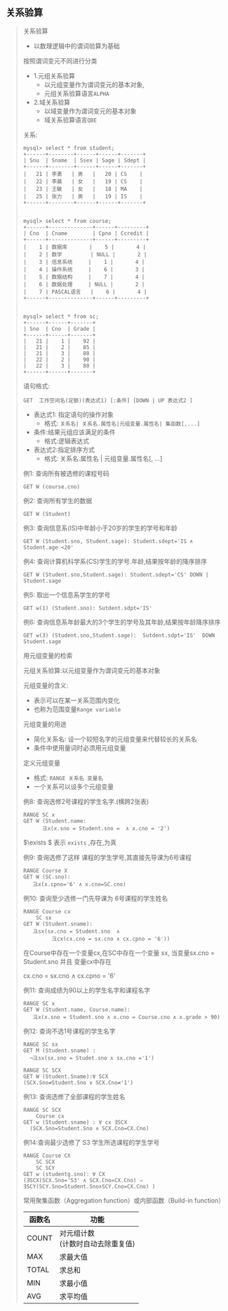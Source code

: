 ##  关系验算

> 关系验算
>
> * 以数理逻辑中的谓词验算为基础
>
> 按照谓词变元不同进行分类
>
> * 1.元组关系验算
>   * 以元组变量作为谓词变元的基本对象,
>   * 元组关系验算语言`ALPHA`
> * 2.域关系验算
>   * 以域变量作为谓词变元的基本对象
>   * 域关系验算语言`QBE`
>
> 关系:
>
> ```mysql
> mysql> select * from student;
> +------+--------+------+------+-------+
> | Snu  | Sname  | Ssex | Sage | Sdept |
> +------+--------+------+------+-------+
> |   21 | 李勇   | 男   |   20 | CS    |
> |   22 | 李晨   | 女   |   19 | CS    |
> |   23 | 王敏   | 女   |   18 | MA    |
> |   25 | 张力   | 男   |   19 | IS    |
> +------+--------+------+------+-------+
>
>
> mysql> select * from course;
> +------+--------------+------+---------+
> | Cno  | Cname        | Cpno | Ccredit |
> +------+--------------+------+---------+
> |    1 | 数据库       |    5 |       4 |
> |    2 | 数学         | NULL |       2 |
> |    3 | 信息系统     |    1 |       4 |
> |    4 | 操作系统     |    6 |       3 |
> |    5 | 数据结构     |    7 |       4 |
> |    6 | 数据处理     | NULL |       2 |
> |    7 | PASCAL语言   |    6 |       4 |
> +------+--------------+------+---------+
>
>
> mysql> select * from sc;
> +------+------+-------+
> | Sno  | Cno  | Grade |
> +------+------+-------+
> |   21 |    1 |    92 |
> |   21 |    2 |    85 |
> |   21 |    3 |    88 |
> |   22 |    2 |    90 |
> |   22 |    3 |    80 |
> +------+------+-------+
> ```
>
> 
>
> 语句格式:
>
> `GET  工作空间名(定额)(表达式1) [:条件] [DOWN | UP 表达式2 ] ` 
>
> * 表达式1: 指定语句的操作对象
>   * 格式: `关系名| 关系名.属性名|元组变量.属性名| 集函数[,...]`
> * 条件:结果元组应该满足的条件
>   * 格式:逻辑表达式
> * 表达式2:指定排序方式
>   * 格式: 关系名.属性名 | 元组变量.属性名[, ...]
>
> 例1: 查询所有被选修的课程号码
>
> `GET W (course.cno)`
>
> 例2: 查询所有学生的数据
>
> `GET W (Student)`
>
> 例3: 查询信息系(IS)中年龄小于20岁的学生的学号和年龄
>
> `GET W (Student.sno, Student.sage): Student.sdept='IS ∧ Student.age <20'`
>
> 例4: 查询计算机科学系(CS)学生的学号.年龄,结果按年龄的降序排序
>
> `GET W (Student.sno,Student.sage): Student.sdept='CS' DOWN | Student.sage `
>
> 例5: 取出一个信息系学生的学号
>
> `GET w(1) (Student.sno): Sutdent.sdpt='IS' `
>
> 例6: 查询信息系年龄最大的3个学生的学号及其年龄,结果按年龄降序排序
>
> `GET w(3) (Student.sno,Student.sage):  Sutdent.sdpt='IS'  DOWN Student.sage`
>
> 用元组变量的检索
>
> 元组关系验算:以元组变量作为谓词变元的基本对象
>
> 元组变量的含义: 
>
> * 表示可以在某一关系范围内变化
> * 也称为范围变量`Range variable`
>
> 元组变量的用途
>
> * 简化关系名: 设一个较短名字的元组变量来代替较长的关系名
> * 条件中使用量词时必须用元组变量
>
> 定义元组变量
>
> * 格式: `RANGE 关系名 变量名`
> * 一个关系可以设多个元组变量
>
> 例8: 查询选修2号课程的学生名字.(横跨2张表)
>
> ```mysql
> RANGE SC x 
> GET W (Student.name: 
>       彐x(x.sno = Student.sno =  ∧ x.cno = '2')
> ```
>
> $\exists $ 表示 `exists` ,存在,为真
>
> 例9: 查询选修了这样 课程的学生学号,其直接先导课为6号课程
>
> ```mysql
> RANGE Course X 
> GET W (SC.sno):
> 	 彐x(x.cpno='6' ∧ x.cno=SC.cno)
> ```
>
> 例10: 查询至少选修一门先导课为 6号课程的学生姓名
>
> ```mysql
> RANGE Course cx 
> 	  SC sx
> GET W (Student.sname):
> 	 彐sx(sx.cno = Student.sno  ∧  
>          彐cx(cx.cno = sx.cno ∧ cx.cpno = '6')) 
> ```
>
> 在Course中存在一个变量cx,在SC中存在一个变量 sx, 当变量sx.cno = Student.sno 并且 变量cx中存在
>
> cx.cno = sx.cno ∧ cx.cpno = '6'
>
> 例11: 查询成绩为90以上的学生名字和课程名字
>
> ```mysql
> RANGE SC x 
> GET W (Student.name, Course.name):
> 	 彐x(x.sno = Student.sno ∧ x.cno = Course.cno ∧ x.grade > 90)
> ```
>
> 例12: 查询不选1号课程的学生名字
>
> ```mysql
> RANGE SC sx
> GET M (Student.sname) :
> 	¬彐sx(sx.sno = Studet.sno ∧ sx.cno ='1')
> 	
> RANGE SC SCX
> GET W (Student.Sname):∀ SCX
> (SCX.Sno≠Student.Sno ∨ SCX.Cno≠'1')
> ```
>
> 例13: 查询选修了全部课程的学生姓名
>
> ```mysql
> RANGE SC SCX
> 	  Course cx
> GET w (Student.sname) : ∀ cx ∃SCX
> 	(SCX.Sno=Student.Sno ∧ SCX.Cno=CX.Cno)
> ```
>
> 例14:查询最少选修了 S3 学生所选课程的学生学号
>
> ```mysql
> RANGE Course CX
> 	  SC SCX
> 	  SC SCY
> GET w (studentg.sno): ∀ CX
> (∃SCX(SCX.Sno='S3' ∧ SCX.Cno=CX.Cno) ⇒
> ∃SCY(SCY.Sno=Student.Sno∧SCY.Cno=CX.Cno) )
>
> ```
>
> 常用聚集函数（Aggregation function）或内部函数（Build-in function）
>
>
> | 函数名   | 功能                    |
> | ----- | --------------------- |
> | COUNT | 对元组计数<br>(计数时自动去除重复值) |
> | MAX   | 求最大值                  |
> | TOTAL | 求总和                   |
> | MIN   | 求最小值                  |
> | AVG   | 求平均值                  |
>
> 